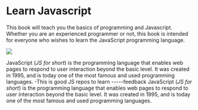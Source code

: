 # Learn Javascript

This book will teach you the basics of programming and Javascript. Whether you are an experienced programmer or not, this book is intended for everyone who wishes to learn the JavaScript programming language.

![](./assets/intro.png)

JavaScript (*JS for short*) is the programming language that enables web pages to respond to user interaction beyond the basic level. It was created in 1995, and is today one of the most famous and used programming languages.
-This is good JS repos to learn -----feedback
JavaScript (_JS for short_) is the programming language that enables web pages to respond to user interaction beyond the basic level. It was created in 1995, and is today one of the most famous and used programming languages.
